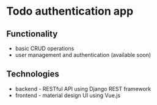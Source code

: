 # Todo authentication app

## Functionality

* basic CRUD operations
* user management and authentication (available soon)

## Technologies

* backend - RESTful API using Django REST framework
* frontend - material design UI using Vue.js


